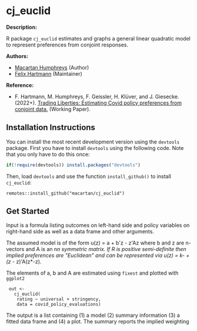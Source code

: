 # cj_euclid

**Description:**

R package `cj_euclid` estimates and graphs a general linear quadratic model to represent preferences from conjoint responses. 


**Authors:**

-   [Macartan Humphreys](https://macartan.github.io) (Author)
-   [Felix Hartmann](http://hartmannfelix.github.io) (Maintainer)


**Reference:**

-   F. Hartmann, M. Humphreys, F. Geissler, H. Klüver, and J. Giesecke. (2022+). [Trading Liberties: Estimating Covid policy preferences from conjoint data.](https://osf.io/m6yvb/) (Working Paper).


## Installation Instructions

You can install the most recent development version using the `devtools`
package. First you have to install `devtools` using the following code.
Note that you only have to do this once:

``` r
if(!require(devtools)) install.packages("devtools")
```

Then, load `devtools` and use the function `install_github()` to install
`cj_euclid`:

```
remotes::install_github("macartan/cj_euclid")
```

## Get Started


Input is a formula listing outcomes on left-hand side and policy variables on right-hand side as well as a data frame and other arguments.

The assumed model is of the form u(z) = a + b'z - z'Az  where b and z are n-vectors and A is an n*n symmetric matrix. If R is positive semi-definite then implied preferences are "Euclidean" and can be represented via u(z) = k- +(z* - z)'A(z*-z).

The elements of a, b and A are estimated using `fixest` and plotted with `ggplot2`

```
 out <-
   cj_euclid(
    rating ~ universal + stringency,
    data = covid_policy_evaluations)
```

The output is a list containing (1) a model (2) summary information (3) a fitted data frame and (4) a plot. The summary reports the implied weighting 
